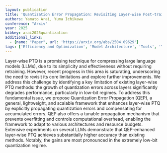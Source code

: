 ```yaml
---
layout: publication
title: 'Quantization Error Propagation: Revisiting Layer-wise Post-training Quantization'
authors: Yamato Arai, Yuma Ichikawa
conference: "Arxiv"
year: 2025
bibkey: arai2025quantization
additional_links:
  - {name: "Paper", url: 'https://arxiv.org/abs/2504.09629'}
tags: ['Efficiency and Optimization', 'Model Architecture', 'Tools', 'Training Techniques', 'Quantization', 'Reinforcement Learning']
---
```

Layer-wise PTQ is a promising technique for compressing large language models (LLMs), due to its simplicity and effectiveness without requiring retraining. However, recent progress in this area is saturating, underscoring the need to revisit its core limitations and explore further improvements. We address this challenge by identifying a key limitation of existing layer-wise PTQ methods: the growth of quantization errors across layers significantly degrades performance, particularly in low-bit regimes. To address this fundamental issue, we propose Quantization Error Propagation (QEP), a general, lightweight, and scalable framework that enhances layer-wise PTQ by explicitly propagating quantization errors and compensating for accumulated errors. QEP also offers a tunable propagation mechanism that prevents overfitting and controls computational overhead, enabling the framework to adapt to various architectures and resource budgets. Extensive experiments on several LLMs demonstrate that QEP-enhanced layer-wise PTQ achieves substantially higher accuracy than existing methods. Notably, the gains are most pronounced in the extremely low-bit quantization regime.
